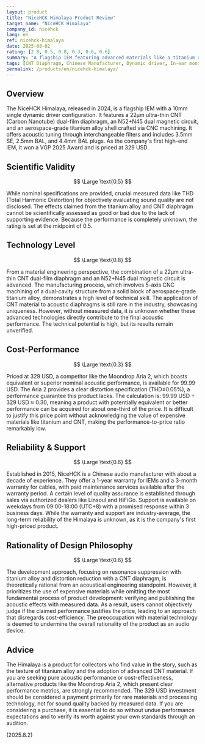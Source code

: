 ```yaml
---
layout: product
title: "NiceHCK Himalaya Product Review"
target_name: "NiceHCK Himalaya"
company_id: nicehck
lang: en
ref: nicehck-himalaya
date: 2025-08-02
rating: [2.8, 0.5, 0.8, 0.3, 0.6, 0.6]
summary: "A flagship IEM featuring advanced materials like a titanium alloy shell and CNT diaphragm. However, it lacks measured data to substantiate its performance, and the existence of more affordable alternatives severely limits its cost-performance."
tags: [CNT Diaphragm, Chinese Manufacturer, Dynamic driver, In-ear monitors, Titanium Alloy]
permalink: /products/en/nicehck-himalaya/
---
```

## Overview

The NiceHCK Himalaya, released in 2024, is a flagship IEM with a 10mm single dynamic driver configuration. It features a 22μm ultra-thin CNT (Carbon Nanotube) dual-film diaphragm, an N52+N45 dual magnetic circuit, and an aerospace-grade titanium alloy shell crafted via CNC machining. It offers acoustic tuning through interchangeable filters and includes 3.5mm SE, 2.5mm BAL, and 4.4mm BAL plugs. As the company's first high-end IEM, it won a VGP 2025 Award and is priced at 329 USD.

## Scientific Validity

$$ \Large \text{0.5} $$

While nominal specifications are provided, crucial measured data like THD (Total Harmonic Distortion) for objectively evaluating sound quality are not disclosed. The effects claimed from the titanium alloy and CNT diaphragm cannot be scientifically assessed as good or bad due to the lack of supporting evidence. Because the performance is completely unknown, the rating is set at the midpoint of 0.5.

## Technology Level

$$ \Large \text{0.8} $$

From a material engineering perspective, the combination of a 22μm ultra-thin CNT dual-film diaphragm and an N52+N45 dual magnetic circuit is advanced. The manufacturing process, which involves 5-axis CNC machining of a dual-cavity structure from a solid block of aerospace-grade titanium alloy, demonstrates a high level of technical skill. The application of CNT material to acoustic diaphragms is still rare in the industry, showcasing uniqueness. However, without measured data, it is unknown whether these advanced technologies directly contribute to the final acoustic performance. The technical potential is high, but its results remain unverified.

## Cost-Performance

$$ \Large \text{0.3} $$

Priced at 329 USD, a competitor like the Moondrop Aria 2, which boasts equivalent or superior nominal acoustic performance, is available for 99.99 USD. The Aria 2 provides a clear distortion specification (THD≤0.05%), a performance guarantee this product lacks. The calculation is: 99.99 USD ÷ 329 USD ≈ 0.30, meaning a product with potentially equivalent or better performance can be acquired for about one-third of the price. It is difficult to justify this price point without acknowledging the value of expensive materials like titanium and CNT, making the performance-to-price ratio remarkably low.

## Reliability & Support

$$ \Large \text{0.6} $$

Established in 2015, NiceHCK is a Chinese audio manufacturer with about a decade of experience. They offer a 1-year warranty for IEMs and a 3-month warranty for cables, with paid maintenance services available after the warranty period. A certain level of quality assurance is established through sales via authorized dealers like Linsoul and HiFiGo. Support is available on weekdays from 09:00-18:00 (UTC+8) with a promised response within 3 business days. While the warranty and support are industry-average, the long-term reliability of the Himalaya is unknown, as it is the company's first high-priced product.

## Rationality of Design Philosophy

$$ \Large \text{0.6} $$

The development approach, focusing on resonance suppression with titanium alloy and distortion reduction with a CNT diaphragm, is theoretically rational from an acoustical engineering standpoint. However, it prioritizes the use of expensive materials while omitting the most fundamental process of product development: verifying and publishing the acoustic effects with measured data. As a result, users cannot objectively judge if the claimed performance justifies the price, leading to an approach that disregards cost-efficiency. The preoccupation with material technology is deemed to undermine the overall rationality of the product as an audio device.

## Advice

The Himalaya is a product for collectors who find value in the story, such as the texture of titanium alloy and the adoption of advanced CNT material. If you are seeking pure acoustic performance or cost-effectiveness, alternative products like the Moondrop Aria 2, which present clear performance metrics, are strongly recommended. The 329 USD investment should be considered a payment primarily for rare materials and processing technology, not for sound quality backed by measured data. If you are considering a purchase, it is essential to do so without undue performance expectations and to verify its worth against your own standards through an audition.

(2025.8.2)
